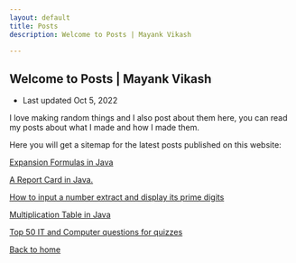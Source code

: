 ```yaml
---
layout: default
title: Posts
description: Welcome to Posts | Mayank Vikash

---
```


## Welcome to Posts | Mayank Vikash

- Last updated Oct 5, 2022

I love making random things and I also post about them here, you can read my posts about what I made and how I made them.

Here you will get a sitemap for the latest posts published on this website:

[Expansion Formulas in Java](https://mayankvikash.ml/posts/Expansion-Formulas-in-Java/)

[A Report Card in Java.](https://mayankvikash.ml/posts/simple-report-card-in-java/)

[How to input a number extract and display its prime digits](https://mayankvikash.ml/posts/how-to-input-a-number-and-display-its-prime-digits/)

[Multiplication Table in Java](https://mayankvikash.in/posts/multiplication-table-in-java/)

[Top 50 IT and Computer questions for quizzes](mayankvikash.in/posts/top-50-it-and-computer-questions/)

[Back to home](https://mayankvikash.ml/)

